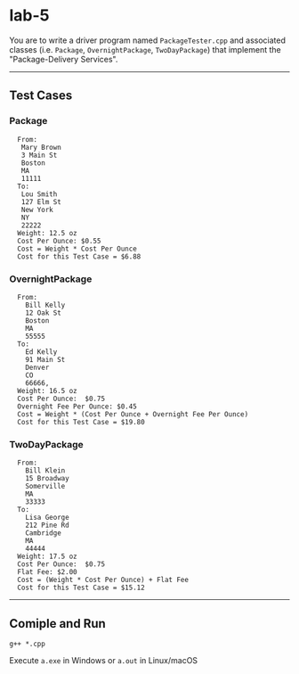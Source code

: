 # lab-5

You are to write a driver program named `PackageTester.cpp` and associated classes (i.e. `Package`, `OvernightPackage`, `TwoDayPackage`) that implement the "Package-Delivery Services".

---

## Test Cases

### Package

```
  From:
   Mary Brown
   3 Main St
   Boston
   MA
   11111
  To:
   Lou Smith
   127 Elm St
   New York
   NY
   22222
  Weight: 12.5 oz
  Cost Per Ounce: $0.55
  Cost = Weight * Cost Per Ounce
  Cost for this Test Case = $6.88
```

### OvernightPackage

```
  From:
    Bill Kelly
    12 Oak St
    Boston
    MA
    55555
  To:
    Ed Kelly
    91 Main St
    Denver
    CO
    66666,
  Weight: 16.5 oz
  Cost Per Ounce:  $0.75
  Overnight Fee Per Ounce: $0.45
  Cost = Weight * (Cost Per Ounce + Overnight Fee Per Ounce)
  Cost for this Test Case = $19.80
```

### TwoDayPackage

```
  From:
    Bill Klein
    15 Broadway
    Somerville
    MA
    33333
  To:
    Lisa George
    212 Pine Rd
    Cambridge
    MA
    44444
  Weight: 17.5 oz
  Cost Per Ounce:  $0.75
  Flat Fee: $2.00
  Cost = (Weight * Cost Per Ounce) + Flat Fee
  Cost for this Test Case = $15.12
```

---

## Comiple and Run

    g++ *.cpp

Execute `a.exe` in Windows or `a.out` in Linux/macOS
